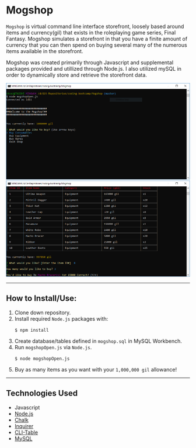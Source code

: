 # __Mogshop__ 
`Mogshop` is virtual command line interface storefront, loosely based around items and currency(gil) that exists in the roleplaying game series, Final Fantasy. Mogshop simulates a storefront in that you have a finite amount of currency that you can then spend on buying several many of the numerous items available in the storefront.

Mogshop was created primarily through Javascript and supplemental packages provided and utillized through Node.js. I also utilized mySQL in order to dynamically store and retrieve the storefront data.

![Screengrab of Main Menu](images/capture1.PNG)
![Screengrab of Shop Window](images/capture2.PNG)

---
## __How to Install/Use:__
1. Clone down repository.
2. Install required `Node.js` packages with:
    ```
    $ npm install
    ```
3. Create database/tables defined in `mogshop.sql` in MySQL Workbench.
4. Run `mogshopOpen.js` via `Node.js`.
    ```
    $ node mogshopOpen.js
    ```
5. Buy as many items as you want with your `1,000,000 gil` allowance!

---
## __Technologies Used__

* Javascript
* [Node.js](https://nodejs.org/en/)
* [Chalk](https://www.npmjs.com/package/chalk)
* [Inquirer](https://www.npmjs.com/package/inquirer)
* [CLI-Table](https://www.npmjs.com/package/cli-table)
* [MySQL](https://www.mysql.com/)